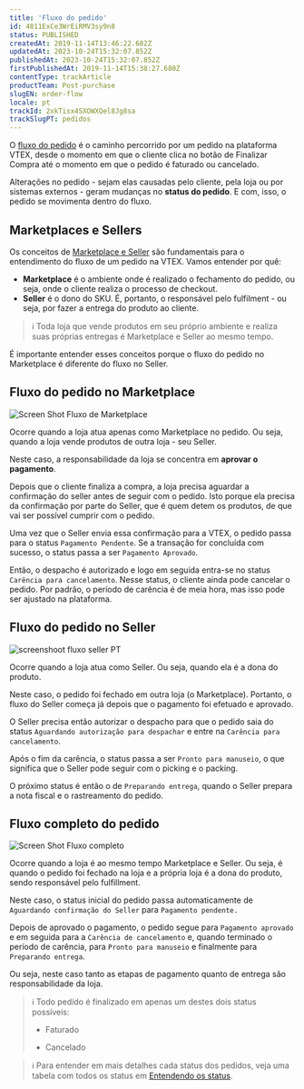 ```yaml
---
title: 'Fluxo do pedido'
id: 4811ExCe3WrEiRMV3sy9n8
status: PUBLISHED
createdAt: 2019-11-14T13:46:22.682Z
updatedAt: 2023-10-24T15:32:07.852Z
publishedAt: 2023-10-24T15:32:07.852Z
firstPublishedAt: 2019-11-14T15:38:27.680Z
contentType: trackArticle
productTeam: Post-purchase
slugEN: order-flow
locale: pt
trackId: 2xkTisx4SXOWXQel8Jg8sa
trackSlugPT: pedidos
---
```


O [fluxo do pedido](https://help.vtex.com/pt/tutorial/order-flow-and-status--tutorials_196) é o caminho percorrido por um pedido na plataforma VTEX, desde o momento em que o cliente clica no botão de Finalizar Compra até o momento em que o pedido é faturado ou cancelado.

Alterações no pedido - sejam elas causadas pelo cliente, pela loja ou por sistemas externos - geram mudanças no __status do pedido__. E com, isso, o pedido se movimenta dentro do fluxo.

## Marketplaces e Sellers

Os conceitos de [Marketplace e Seller](https://help.vtex.com/pt/tutorial/estrategias-de-marketplace-na-vtex--tutorials_402) são fundamentais para o entendimento do fluxo de um pedido na VTEX. Vamos entender por quê:

- __Marketplace__ é o ambiente onde é realizado o fechamento do pedido, ou seja, onde o cliente realiza o processo de checkout. 
- __Seller__ é o dono do SKU. É, portanto, o responsável pelo fulfilment - ou seja, por fazer a entrega do produto ao cliente. 

>ℹ️ Toda loja que vende produtos em seu próprio ambiente e realiza suas próprias entregas é Marketplace e Seller ao mesmo tempo.

É importante entender esses conceitos porque o fluxo do pedido no Marketplace é diferente do fluxo no Seller.

## Fluxo do pedido no Marketplace

![Screen Shot Fluxo de Marketplace](//images.ctfassets.net/alneenqid6w5/51d58fXMpuxCTqFCyLkdaV/21d945a4e3d519e1500a8b73f7c24c02/Screen_Shot_Fluxo_de_Marketplace.png)

Ocorre quando a loja atua apenas como Marketplace no pedido. Ou seja, quando a loja vende produtos de outra loja - seu Seller.

Neste caso, a responsabilidade da loja se concentra em __aprovar o pagamento__.

Depois que o cliente finaliza a compra, a loja precisa aguardar a confirmação do seller antes de seguir com o pedido. Isto porque ela precisa da confirmação por parte do Seller, que é quem detem os produtos, de que vai ser possível cumprir com o pedido.

Uma vez que o Seller envia essa confirmação para a VTEX, o pedido passa para o status `Pagamento Pendente`. Se a transação for concluída com sucesso, o status passa a ser `Pagamento Aprovado`.

Então, o despacho é autorizado e logo em seguida entra-se no status `Carência para cancelamento`. Nesse status, o cliente ainda pode cancelar o pedido. Por padrão, o período de carência é de meia hora, mas isso pode ser ajustado na plataforma. 

## Fluxo do pedido no Seller

![screenshoot fluxo seller PT](//images.ctfassets.net/alneenqid6w5/19xYHIDMJf3wClpHAnTwuf/8adf145a324fdbc36db70785f55675c0/screenshoot_fluxo_seller_PT.JPG)

Ocorre quando a loja atua como Seller. Ou seja, quando ela é a dona do produto.

Neste caso, o pedido foi fechado em outra loja (o Marketplace). Portanto, o fluxo do Seller começa já depois que o pagamento foi efetuado e aprovado.

O Seller precisa então autorizar o despacho para que o pedido saia do status `Aguardando autorização para despachar` e entre na `Carência para cancelamento`.

Após o fim da carência, o status passa a ser `Pronto para manuseio`, o que significa que o Seller pode seguir com o picking e o packing.

O próximo status é então o de `Preparando entrega`, quando o Seller prepara a nota fiscal e o rastreamento do pedido.

## Fluxo completo do pedido

![Screen Shot Fluxo completo](//images.ctfassets.net/alneenqid6w5/7A1IWqoCQw4INm34u6lOWF/f21882fb0c337fbaf2ebb462ebb197f7/Screen_Shot_Fluxo_completo.png)

Ocorre quando a loja é ao mesmo tempo Marketplace e Seller. Ou seja, é quando o pedido foi fechado na loja e a própria loja é a dona do produto, sendo responsável pelo fulfillment.

Neste caso, o status inicial do pedido passa automaticamente de `Aguardando confirmação do Seller` para `Pagamento pendente.`

Depois de aprovado o pagamento, o pedido segue para `Pagamento aprovado` e em seguida para a `Carência de cancelamento` e, quando terminado o período de carência, para `Pronto para manuseio` e finalmente para `Preparando entrega`.

Ou seja, neste caso tanto as etapas de pagamento quanto de entrega são responsabilidade da loja.

>ℹ️ Todo pedido é finalizado em apenas um destes dois status possíveis:
>
> 
>
> * Faturado
>
> * Cancelado
> 

>ℹ️ Para entender em mais detalhes cada status dos pedidos, veja uma tabela com todos os status em [Entendendo os status](https://help.vtex.com/pt/tutorial/fluxo-de-pedido--tutorials_196#entendendo-os-status).
